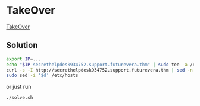 # TakeOver

[TakeOver](https://tryhackme.com/room/takeover)

## Solution

```bash
export IP=...
echo "$IP secrethelpdesk934752.support.futurevera.thm" | sudo tee -a /etc/hosts > /dev/null
curl -s -I http://secrethelpdesk934752.support.futurevera.thm | sed -n '4p' | grep -o 'flag{.*}'
sudo sed -i '$d' /etc/hosts
```

or just run

```bash
./solve.sh
```

